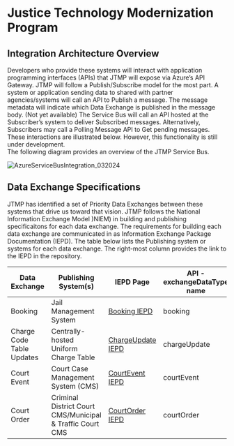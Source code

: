 <h1>Justice Technology Modernization Program</h1>
<h2>Integration Architecture Overview</h2>
<p>Developers who provide these systems will interact with application programming interfaces (APIs) that JTMP will expose via Azure’s API Gateway. ​JTMP will follow a Publish/Subscribe model for the most part. ​A system or application sending data to shared with partner agencies/systems will call an API to Publish a message. ​The message metadata will indicate which Data Exchange is published in the message body. ​(Not yet available) The Service Bus will call an API hosted at the Subscriber’s system to deliver Subscribed messages. ​Alternatively, Subscribers may call a Polling Message API to Get pending messages. ​These interactions are illustrated below. However, this functionality is still under development. <br>
The following diagram provides an overview of the JTMP Service Bus. ​</p>

![AzureServiceBusIntegration_032024](https://github.com/CityOfNewOrleans/JTMP-Data-Exchange-Specs/assets/164246967/b57a533a-3345-4b62-a3b8-5c11cf4c4e98 "Azure Service Bus")

<h2>Data Exchange Specifications </h2>
<p>JTMP has identified a set of Priority Data Exchanges between these systems that drive us toward that vision.  JTMP follows the National Information Exchange Model )NIEM) in building and publishing specificaitons for each data exchange. The requirements for building each data exchange are communicated in as Information Exchange Package Documentation (IEPD). The table below lists the Publishing system or systems for each data exchange. The right-most column provides the link to the IEPD in the repository.</p>
 
|Data Exchange |Publishing System(s) |IEPD Page |API - exchangeDataType name|
|-----|------|------|-----|
|Booking | Jail Management System|[Booking IEPD](https://github.com/CityOfNewOrleans/JTMP-Data-Exchange-Specs/blob/main/BookingExchange.md) |booking|
|Charge Code Table Updates|Centrally-hosted Uniform Charge Table|[ChargeUpdate IEPD](https://github.com/CityOfNewOrleans/JTMP-Data-Exchange-Specs/blob/main/ChargeCodeUpdateExchange.md)|chargeUpdate|
|Court Event|Court Case Management System (CMS)|[CourtEvent IEPD](https://github.com/CityOfNewOrleans/JTMP-Data-Exchange-Specs/blob/main/CourtEventExchange.md) |courtEvent|
|Court Order|Criminal District Court CMS/Municipal & Traffic Court CMS|[CourtOrder IEPD](https://github.com/CityOfNewOrleans/JTMP-Data-Exchange-Specs/blob/6b9667a5bcf91a051187ed3dff26fe8e4ddb0612/CourtOrderExchange.md)|courtOrder|
